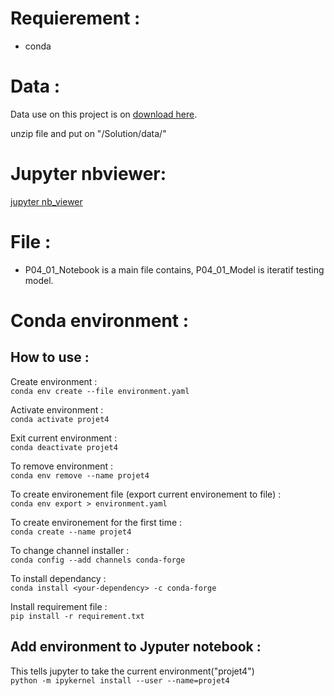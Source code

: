 # Requierement :

- conda

# Data :

Data use on this project is on <a href="https://s3-eu-west-1.amazonaws.com/static.oc-static.com/prod/courses/files/Parcours_data_scientist/Projet+-+Impl%C3%A9menter+un+mod%C3%A8le+de+scoring/Projet+Mise+en+prod+-+home-credit-default-risk.zip">download here</a>.<br>

unzip file and put on "/Solution/data/"

# Jupyter nbviewer:

<a href="https://nbviewer.jupyter.org/github/Seb-IX/Projet_4/blob/main/Solution/P04_01_notebook.ipynb" target="_blank">jupyter nb_viewer</a>

# File :

- P04_01_Notebook is a main file contains, P04_01_Model is iteratif testing model.

# Conda environment :

## How to use :

Create environment : <br>
`conda env create --file environment.yaml` <br>

Activate environment : <br>
`conda activate projet4`<br>

Exit current environment : <br>
`conda deactivate projet4`

To remove environment : <br>
`conda env remove --name projet4` <br>

To create environement file (export current environement to file) :<br>
`conda env export > environment.yaml` <br>

To create environement for the first time : <br>
`conda create --name projet4` <br>

To change channel installer : <br>
`conda config --add channels conda-forge` <br>

To install dependancy : <br>
`conda install <your-dependency> -c conda-forge` <br>

Install requirement file :<br>
`pip install -r requirement.txt`


## Add environment to Jyputer notebook :

This tells jupyter to take the current environment("projet4")<br>
`python -m ipykernel install --user --name=projet4`

